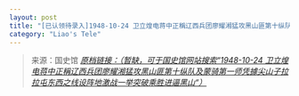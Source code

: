 ```yaml
---
layout: post
title: "[已认领待录入]1948-10-24 卫立煌电蒋中正稱辽西兵团廖耀湘猛攻黑山匪第十纵队及蒙骑第一师凭據尖山子拉拉屯东西之线设阵地激战一举突破乘胜进逼黑山"
category: "Liao's Tele"
---
```



> 来源：国史馆 [*原档链接：（暂缺，可于国史馆网站搜索“1948-10-24 卫立煌电蒋中正稱辽西兵团廖耀湘猛攻黑山匪第十纵队及蒙骑第一师凭據尖山子拉拉屯东西之线设阵地激战一举突破乘胜进逼黑山“）*]()
